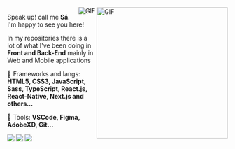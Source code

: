 <img align="right" alt="GIF" src="https://cdn.dribbble.com/users/1518535/screenshots/7927296/media/c1574c1dec3fbc5f8cacb35683586bbf.gif" width="300"/>
<img align="right" alt="GIF" src="https://cdn.discordapp.com/attachments/901121346078117958/985684576162705408/Frame_1.png" />

<p align="left">
  Speak up! call me <strong> Sá</strong>. I'm happy to see you here!
</p>

<p align="left">
  In my repositories there is a lot of what I've been doing in <strong>Front and Back-End</strong> mainly in Web and Mobile applications
</p>

<p align="left">
  💼 Frameworks and langs: <strong>HTML5, CSS3, JavaScript, Sass, TypeScript, React.js, React-Native, Next.js and others...</strong>
</p>

<p align="left">
  🌱 Tools: <strong>VSCode, Figma, AdobeXD, Git...</strong>
</p>

<p align="left">
  <a href="https://www.instagram.com/elzevir_s/" alt="Instagram">
  <img src="https://img.shields.io/badge/-Instagram-DF0174?style=for-the-badge&logo=instagram&logoColor=white"/></a>
  
  <a href="https://www.linkedin.com/in/elzevir-de-sousa-s%C3%A1-filho-a37286187/" alt="Linkedin">
  <img src="https://img.shields.io/badge/-Linkedin-0e76a8?style=for-the-badge&logo=Linkedin&logoColor=white"/></a>

  <a href="https://www.facebook.com/elzevir.sa.filho/" alt="Facebook">
  <img src="https://img.shields.io/badge/-Facebook-3b5998?style=for-the-badge&logo=facebook&logoColor=white"/></a>
</p>
